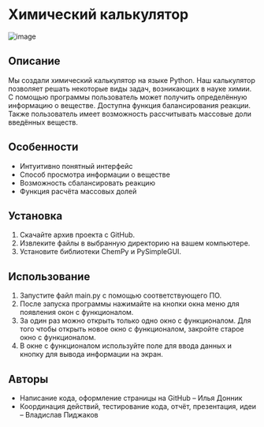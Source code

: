 # Химический калькулятор
![image](https://github.com/koshkadog/chemistry_helper/assets/59254180/d217c123-f7ad-4162-8ae5-c5e133c710cb)
## Описание
Мы создали химический калькулятор на языке Python. Наш калькулятор позволяет решать некоторые виды задач, возникающих в науке химии. С помощью программы пользователь может получить определённую информацию о веществе. Доступна функция балансирования реакции. Также пользователь имеет возможность рассчитывать массовые доли введённых веществ.
## Особенности
- Интуитивно понятный интерфейс
- Способ просмотра информации о веществе
- Возможность сбалансировать реакцию
- Функция расчёта массовых долей
## Установка
1. Скачайте архив проекта с GitHub.
2. Извлеките файлы в выбранную директорию на вашем компьютере.
3. Установите библиотеки ChemPy и PySimpleGUI.
## Использование
1. Запустите файл main.py с помощью соответствующего ПО.
2. После запуска программы нажимайте на кнопки окна меню для появления окон с функционалом.
3. За один раз можно открыть только одно окно с функционалом. Для того чтобы открыть новое окно с функционалом, закройте старое окно с функционалом.
4. В окне с функционалом используйте поле для ввода данных и кнопку для вывода информации на экран.
## Авторы
- Написание кода, оформление страницы на GitHub – Илья Донник
- Координация действий, тестирование кода, отчёт, презентация, идеи – Владислав Пиджаков
